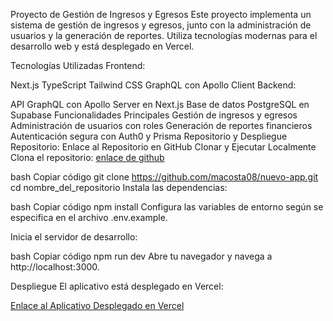Proyecto de Gestión de Ingresos y Egresos
Este proyecto implementa un sistema de gestión de ingresos y egresos, junto con la administración de usuarios y la generación de reportes. Utiliza tecnologías modernas para el desarrollo web y está desplegado en Vercel.

Tecnologías Utilizadas
Frontend:

Next.js
TypeScript
Tailwind CSS
GraphQL con Apollo Client
Backend:

API GraphQL con Apollo Server en Next.js
Base de datos PostgreSQL en Supabase
Funcionalidades Principales
Gestión de ingresos y egresos
Administración de usuarios con roles
Generación de reportes financieros
Autenticación segura con Auth0 y Prisma
Repositorio y Despliegue
Repositorio: Enlace al Repositorio en GitHub
Clonar y Ejecutar Localmente
Clona el repositorio: [enlace de github](https://github.com/macosta08/nuevo-app)

bash
Copiar código
git clone <https://github.com/macosta08/nuevo-app.git>
cd nombre_del_repositorio
Instala las dependencias:

bash
Copiar código
npm install
Configura las variables de entorno según se especifica en el archivo .env.example.

Inicia el servidor de desarrollo:

bash
Copiar código
npm run dev
Abre tu navegador y navega a http://localhost:3000.

Despliegue
El aplicativo está desplegado en Vercel:

[Enlace al Aplicativo Desplegado en Vercel](https://mi-gestion-ingresos.vercel.app/)
